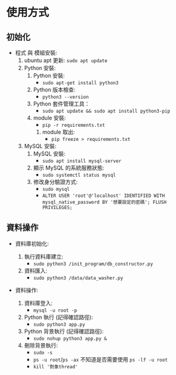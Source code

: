 # 使用方式
## 初始化
- 程式 與 模組安裝:
  1. ubuntu apt 更新: `sudo apt update`
  2. Python 安裝: 
     1. Python 安裝: 
         - `sudo apt-get install python3`
     2. Python 版本檢查: 
         - `python3 --version`
     3. Python 套件管理工具：
         - `sudo apt update && sudo apt install python3-pip`
     4. module 安裝:  
         - `pip -r requirements.txt`
        1. module 取出:  
            - `pip freeze > requirements.txt `
  3. MySQL 安裝: 
     1. MySQL 安裝:
         - `sudo apt install mysql-server`
     2. 顯示 MySQL 的系統服務狀態:
         - `sudo systemctl status mysql`
     3. 修改身分驗證方式:
         - `sudo mysql`
         - `ALTER USER 'root'@'localhost' IDENTIFIED WITH mysql_native_password BY '想要設定的密碼'; FLUSH PRIVILEGES;`

## 資料操作
- 資料庫初始化:
  1. 執行資料庫建立: 
      - `sudo python3 /init_program/db_constructor.py`
  2. 資料匯入: 
      - `sudo python3 /data/data_washer.py`

- 資料操作:
  1. 資料庫登入:
     - `mysql -u root -p`
  2. Python 執行 (記得確認路徑):
     - `sudo python3 app.py`
  3. Python 背景執行 (記得確認路徑):
     - `sudo nohup python3 app.py &`
  4. 刪除背景執行:
     - `sudo -s`
     - `ps -u root`/`ps -ax` 不知道是否需要使用 `ps -lf -u root`
     - `kill '對象thread'`